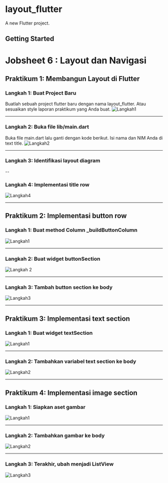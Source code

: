 # layout_flutter

A new Flutter project.

## Getting Started

# Jobsheet 6 : Layout dan Navigasi

## Praktikum 1: Membangun Layout di Flutter

### Langkah 1: Buat Project Baru
Buatlah sebuah project flutter baru dengan nama layout_flutter. Atau sesuaikan style laporan praktikum yang Anda buat.
![Langkah1](images/01.png)

---

### Langkah 2: Buka file lib/main.dart
Buka file main.dart lalu ganti dengan kode berikut. Isi nama dan NIM Anda di text title.
![Langkah2](images/02.png)

---

### Langkah 3: Identifikasi layout diagram

--

### Langkah 4: Implementasi title row
![Langkah4](images/03.png)

---

## Praktikum 2: Implementasi button row

### Langkah 1: Buat method Column _buildButtonColumn
![Langkah1](images/04.png)

---

### Langkah 2: Buat widget buttonSection
![Langkah 2](images/05.png)

---

### Langkah 3: Tambah button section ke body
![Langkah3](images/06.png)

---

## Praktikum 3: Implementasi text section

### Langkah 1: Buat widget textSection
![Langkah1](images/07.png)

---

### Langkah 2: Tambahkan variabel text section ke body
![Langkah2](images/08.png)

---

## Praktikum 4: Implementasi image section

### Langkah 1: Siapkan aset gambar
![Langkah1](images/09.png)

---

### Langkah 2: Tambahkan gambar ke body
![Langkah2](images/10.png)

---

### Langkah 3: Terakhir, ubah menjadi ListView
![Langkah3](images/langkah3.gif)
